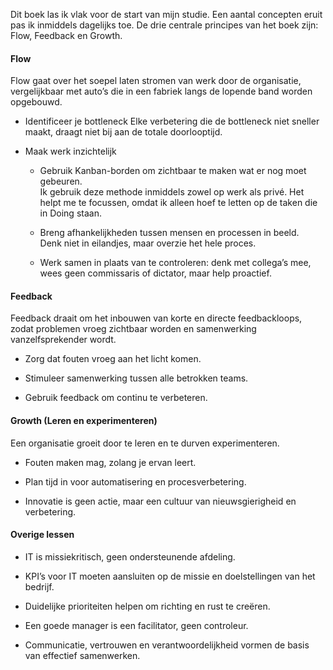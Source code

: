 
Dit boek las ik vlak voor de start van mijn studie. Een aantal concepten eruit pas ik inmiddels dagelijks toe. De drie centrale principes van het boek zijn: Flow, Feedback en Growth.

#### Flow

Flow gaat over het soepel laten stromen van werk door de organisatie, vergelijkbaar met auto’s die in een fabriek langs de lopende band worden opgebouwd.

- Identificeer je bottleneck
    Elke verbetering die de bottleneck niet sneller maakt, draagt niet bij aan de totale doorlooptijd.
    
- Maak werk inzichtelijk
    
    - Gebruik Kanban-borden om zichtbaar te maken wat er nog moet gebeuren.  
        Ik gebruik deze methode inmiddels zowel op werk als privé. Het helpt me te focussen, omdat ik alleen hoef te letten op de taken die in Doing staan.
        
    - Breng afhankelijkheden tussen mensen en processen in beeld.  
        Denk niet in eilandjes, maar overzie het hele proces.
        
    - Werk samen in plaats van te controleren: denk met collega’s mee, wees geen commissaris of dictator, maar help proactief.
        

#### Feedback

Feedback draait om het inbouwen van korte en directe feedbackloops, zodat problemen vroeg zichtbaar worden en samenwerking vanzelfsprekender wordt.

- Zorg dat fouten vroeg aan het licht komen.
    
- Stimuleer samenwerking tussen alle betrokken teams.
    
- Gebruik feedback om continu te verbeteren.
    

#### Growth (Leren en experimenteren)

Een organisatie groeit door te leren en te durven experimenteren.

- Fouten maken mag, zolang je ervan leert.
    
- Plan tijd in voor automatisering en procesverbetering.
    
- Innovatie is geen actie, maar een cultuur van nieuwsgierigheid en verbetering.
    

#### Overige lessen

- IT is missie­kritisch, geen ondersteunende afdeling.
    
- KPI’s voor IT moeten aansluiten op de missie en doelstellingen van het bedrijf.
    
- Duidelijke prioriteiten helpen om richting en rust te creëren.
    
- Een goede manager is een facilitator, geen controleur.
    
- Communicatie, vertrouwen en verantwoordelijkheid vormen de basis van effectief samenwerken.